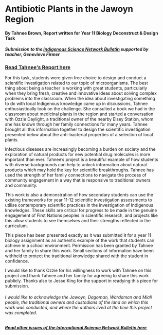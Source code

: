 <h1>Antibiotic Plants in the Jawoyn Region</h1>
<h4>By Tahnee Brown, Report written for Year 11 Biology Deconstruct & Design Task</h4>

<h5>Submission to the <a href="http://members.ozemail.com.au/~mmichie/ISN%20Bulletin_Aug2021.pdf">Indigenous Science Network Bulletin</a> supported by teacher, Genevieve Firmer</h5>

<h3><a href="https://github.com/GFirmer/Chem-Ed-Doctorate/blob/master/Antibiotic%20plants%20in%20the%20Jawoyn%20region.pdf">Read Tahnee's Report here</a></h3>

<p>For this task, students were given free choice to design and conduct a scientific investigation related to our topic of microorganisms. The best thing about being a teacher is working with great students, particularly when they bring fresh, creative and innovative ideas about solving complex problems into the classroom. When the idea about investigating something to do with local Indigenous knowledge came up in discussions, Tahnee enthusiastically took on the challenge. She consulted a book we had in the classroom about medicinal plants in the region and started a conversation with Ozzie Daylight, a traditional owner of the nearby Elsey Station, whom she has known through her family connections for many years. Tahnee brought all this information together to design the scientific investigation presented below about the anti-bacterial properties of a selection of local plants.</p>

<p>Infectious diseases are increasingly becoming a burden on society and the exploration of natural products for new potential drug molecules is more important than ever. Tahnee’s project is a beautiful example of how students with diverse backgrounds can help to unlock information about natural products which may hold the key for scientific breakthroughs. Tahnee has used the strength of her family connections to navigate the process of community engagement in a way that is responsive to traditional owners and community.</p>

<p>This work is also a demonstration of how secondary students can use the existing frameworks for year 11-12 scientific investigation assessments to utilise contemporary scientific practices in the investigation of Indigenous knowledges. These skills are critical for progress to be made in the genuine engagement of First Nations peoples in scientific research, and projects like this allow students to see themselves and their strengths reflected in the curriculum.</p>

<p>This piece has been presented exactly as it was submitted it for a year 11 biology assignment as an authentic example of the work that students can achieve in a school environment. Permission has been granted by Tahnee and her family to share this work. Small sections of information have been withheld to protect the traditional knowledge shared with the student in confidence.</p>

<p>I would like to thank Ozzie for his willingness to work with Tahnee on this project and thank Tahnee and her family for agreeing to share this work publicly. Thanks also to Jesse King for the support in readying this piece for submission.</p>

<h6>I would like to acknowledge the Jawoyn, Dagoman, Wardaman and Miali people, the traditional owners and custodians of the land on which this work was conducted, and where the authors lived at the time this project was completed.</h6>

<h5><a href="http://members.ozemail.com.au/~mmichie/network.html">Read other issues of the International Science Network Bulletin here</a></h5>
